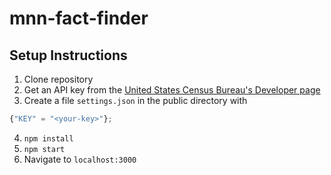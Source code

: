 # mnn-fact-finder

## Setup Instructions
1. Clone repository
2. Get an API key from the [United States Census Bureau's Developer page](http://api.census.gov/data/key_signup.html)
3. Create a file `settings.json` in the public directory with
 ```javascript
{"KEY" = "<your-key>"};
 ```
4. `npm install`
5. `npm start`
6. Navigate to `localhost:3000`